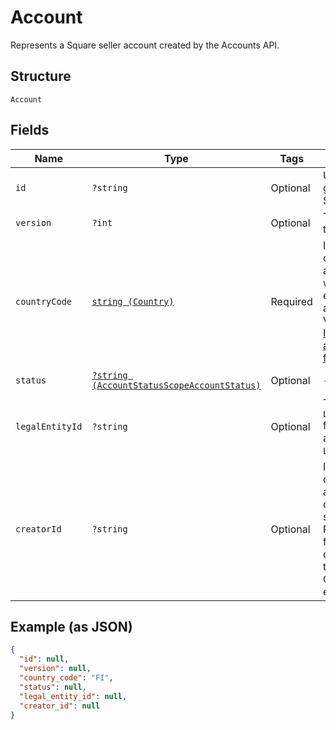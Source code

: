 
# Account

Represents a Square seller account created by the Accounts API.

## Structure

`Account`

## Fields

| Name | Type | Tags | Description | Getter | Setter |
|  --- | --- | --- | --- | --- | --- |
| `id` | `?string` | Optional | Unique ID generated by Square. | getId(): ?string | setId(?string id): void |
| `version` | `?int` | Optional | The version of the `Account`. | getVersion(): ?int | setVersion(?int version): void |
| `countryCode` | [`string (Country)`](../../doc/models/country.md) | Required | Indicates the country associated with another entity, such as a business.<br>Values are in [ISO 3166-1-alpha-2 format](http://www.iso.org/iso/home/standards/country_codes.htm). | getCountryCode(): string | setCountryCode(string countryCode): void |
| `status` | [`?string (AccountStatusScopeAccountStatus)`](../../doc/models/account-status-scope-account-status.md) | Optional | - | getStatus(): ?string | setStatus(?string status): void |
| `legalEntityId` | `?string` | Optional | The ID of `LegalEntity` for this account. See `LegalEntity`. | getLegalEntityId(): ?string | setLegalEntityId(?string legalEntityId): void |
| `creatorId` | `?string` | Optional | Identifies the developer account that created this seller account.<br>Populated only for accounts created with the CreateAccount endpoint. | getCreatorId(): ?string | setCreatorId(?string creatorId): void |

## Example (as JSON)

```json
{
  "id": null,
  "version": null,
  "country_code": "FI",
  "status": null,
  "legal_entity_id": null,
  "creator_id": null
}
```

